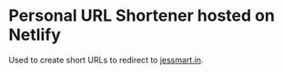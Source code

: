 # Personal URL Shortener hosted on Netlify

Used to create short URLs to redirect to [jessmart.in](https://jessmart.in).
